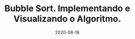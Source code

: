 ---
layout: page
title: "Bubble Sort. Implementando e Visualizando o Algoritmo."
date: 2020-08-18
type: video
description: Neste vídeo eu implemento um visualizador para o algoritmo Bubble Sort. Este é um algoritmo muito conhecido, principalmente por ser bem lento. Implemento e explico o algoritmo e um visualizador, onde geramos uma animação que mostra a evolução do algoritmo.
entry_number: 87
youtube_video_id: GBbWcPyYf1U
repository: 0087-bubble-sort
has_code: false
has_p5: true
p5_code_id: bb_JXp-RM
tags: [Bubble Sort, Ordenação, Algoritmos]
playlists: [Mini-Projetos e Algoritmos]
permalink: /bubble-sort/
---
